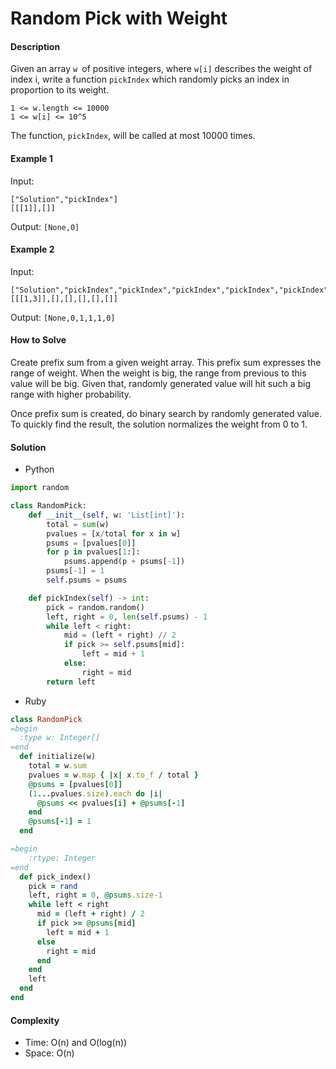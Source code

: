 # Random Pick with Weight

#### Description

Given an array `w `of positive integers, where `w[i]` describes the weight of index i, write a function `pickIndex` which randomly picks an index in proportion to its weight.

```
1 <= w.length <= 10000
1 <= w[i] <= 10^5
```

The function, `pickIndex`, will be called at most 10000 times.


#### Example 1
Input:

```
["Solution","pickIndex"]
[[[1]],[]]
```

Output: `[None,0]`

#### Example 2
Input:

```
["Solution","pickIndex","pickIndex","pickIndex","pickIndex","pickIndex"]
[[[1,3]],[],[],[],[],[]]
```

Output: `[None,0,1,1,1,0]`

#### How to Solve

Create prefix sum from a given weight array. This prefix sum expresses the range of weight. When the weight is big, the range from previous to this value will be big. Given that, randomly generated value will hit such a big range with higher probability.

Once prefix sum is created, do binary search by randomly generated value. To quickly find the result, the solution normalizes the weight from 0 to 1.

#### Solution
- Python

```python
import random

class RandomPick:
    def __init__(self, w: 'List[int]'):
        total = sum(w)
        pvalues = [x/total for x in w]
        psums = [pvalues[0]]
        for p in pvalues[1:]:
            psums.append(p + psums[-1])
        psums[-1] = 1 
        self.psums = psums 

    def pickIndex(self) -> int:
        pick = random.random()
        left, right = 0, len(self.psums) - 1
        while left < right:
            mid = (left + right) // 2
            if pick >= self.psums[mid]:
                left = mid + 1
            else:
                right = mid
        return left
```

- Ruby

```ruby
class RandomPick
=begin
  :type w: Integer[]
=end
  def initialize(w)
    total = w.sum
    pvalues = w.map { |x| x.to_f / total }
    @psums = [pvalues[0]]
    (1...pvalues.size).each do |i|
      @psums << pvalues[i] + @psums[-1]
    end
    @psums[-1] = 1
  end

=begin
    :rtype: Integer
=end
  def pick_index()
    pick = rand
    left, right = 0, @psums.size-1
    while left < right
      mid = (left + right) / 2
      if pick >= @psums[mid]
        left = mid + 1
      else
        right = mid
      end
    end
    left
  end
end
```

#### Complexity
- Time: O(n) and O(log(n))
- Space: O(n)